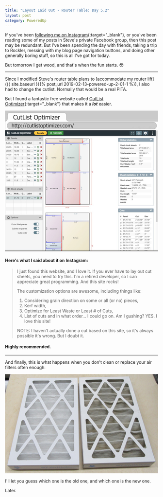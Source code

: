 ```yaml
---
title: "Layout Laid Out - Router Table: Day 5.2"
layout: post
category: PoweredUp
---
```

If you've been [following me on Instagram](https://www.instagram.com/thenewbiewoodworker/){:target="_blank"}, or you've been reading some of my posts in Steve's private Facebook group, then this post may be redundant. But I've been spending the day with friends, taking a trip to Rockler, messing with my blog page navigation buttons, and doing other generally boring stuff, so this is all I've got for today.

But tomorrow I get wood, and that's when the fun starts. 😳

---

Since I modified Steve's router table plans to [accommodate my router lift]({{ site.baseurl }}{% post_url 2019-02-13-powered-up-2-01-1 %}), I also had to change the cutlist. Normally that would be a real PITA.

But I found a fantastic free website called [CutList Optimizer](http://cutlistoptimizer.com/){:target="_blank"} that makes it a ***lot*** easier.

![](/assets/images-posts/2019-02-17.2.01.jpg)

#### Here's what I said about it on Instagram:

>I just found this website, and I love it. If you ever have to lay out cut sheets, you need to try this. I'm a retired developer, so I can appreciate great programming. And this site rocks!
>
>The customization options are awesome, including things like:
>
>1. Considering grain direction on some or all (or no) pieces,
>2. Kerf width,
>3. Optimize for Least Waste or Least # of Cuts,
>4. List of cuts and in what order... I could go on. Am I gushing? YES. I love this site!
>
>NOTE: I haven't actually done a cut based on this site, so it's always possible it's wrong. But I doubt it.

#### Highly recommended.

---

And finally, this is what happens when you don't clean or replace your air filters often enough:

![](/assets/images-posts/2019-02-17.2.02.jpg)

I'll let you guess which one is the old one, and which one is the new one.

Later.
